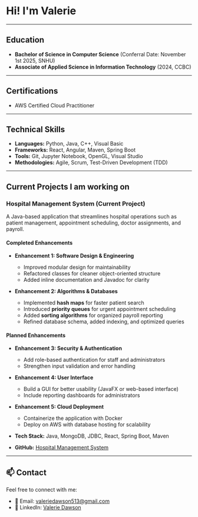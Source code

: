 #  Hi! I'm Valerie  

---

## Education
- **Bachelor of Science in Computer Science** (Conferral Date: November 1st 2025, SNHU)  
- **Associate of Applied Science in Information Technology** (2024, CCBC)  

---

## Certifications
- AWS Certified Cloud Practitioner  

---

## Technical Skills
- **Languages:** Python, Java, C++, Visual Basic
- **Frameworks:** React, Angular, Maven, Spring Boot 
- **Tools:** Git, Jupyter Notebook, OpenGL, Visual Studio  
- **Methodologies:** Agile, Scrum, Test-Driven Development (TDD)  

---

## Current Projects I am working on  

###  Hospital Management System (Current Project)  
A Java-based application that streamlines hospital operations such as patient management, appointment scheduling, doctor assignments, and payroll.  

#### Completed Enhancements  
- **Enhancement 1: Software Design & Engineering**  
  - Improved modular design for maintainability  
  - Refactored classes for cleaner object-oriented structure  
  - Added inline documentation and Javadoc for clarity  

- **Enhancement 2: Algorithms & Databases**  
  - Implemented **hash maps** for faster patient search  
  - Introduced **priority queues** for urgent appointment scheduling  
  - Added **sorting algorithms** for organized payroll reporting  
  - Refined database schema, added indexing, and optimized queries  

#### Planned Enhancements  
- **Enhancement 3: Security & Authentication**  
  - Add role-based authentication for staff and administrators  
  - Strengthen input validation and error handling  

- **Enhancement 4: User Interface**  
  - Build a GUI for better usability (JavaFX or web-based interface)  
  - Include reporting dashboards for administrators  

- **Enhancement 5: Cloud Deployment**  
  - Containerize the application with Docker  
  - Deploy on AWS with database hosting for scalability  

- **Tech Stack:** Java, MongoDB, JDBC, React, Spring Boot, Maven

- **GitHub:** [Hospital Management System](https://github.com/Rubysage20/Hospital.git)  

---

## 📫 Contact

Feel free to connect with me:

- 📧 Email: valeriedawson513@gmail.com
- 💼 LinkedIn: [Valerie Dawson](https://www.linkedin.com/in/valerie-dawson-929413252/)


<!---
Rubysage20/Rubysage20 is a ✨ special ✨ repository because its `README.md` (this file) appears on your GitHub profile.
You can click the Preview link to take a look at your changes.
--->
